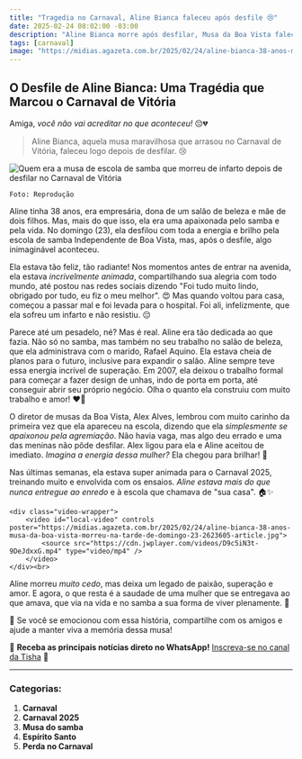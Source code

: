```yaml
---
title: "Tragedia no Carnaval, Aline Bianca faleceu após desfile 😢"
date: 2025-02-24 08:02:00 -03:00
description: "Aline Bianca morre após desfilar, Musa da Boa Vista falece após desfile no Carnaval de Vitória"
tags: [carnaval]
image: "https://midias.agazeta.com.br/2025/02/24/aline-bianca-38-anos-musa-da-boa-vista-morreu-na-tarde-de-domingo-23-2623605-article.jpg"
---
```


## O Desfile de Aline Bianca: Uma Tragédia que Marcou o Carnaval de Vitória

Amiga, *você não vai acreditar no que aconteceu!* 😔💔 

> Aline Bianca, aquela musa maravilhosa que arrasou no Carnaval de Vitória, faleceu logo depois de desfilar. 😢 

![Quem era a musa de escola de samba que morreu de infarto depois de desfilar no Carnaval de Vitória](https://s2-g1.glbimg.com/LDcELKKzplahoio0aIL5Kuhh4Ms=/0x0:1920x1080/984x0/smart/filters:strip_icc%28%29/i.s3.glbimg.com/v1/AUTH_59edd422c0c84a879bd37670ae4f538a/internal_photos/bs/2025/s/J/KEnBz7QZyJvGHbPglM0Q/thumb-videos-g1-2-.jpg)

    Foto: Reprodução


Aline tinha 38 anos, era empresária, dona de um salão de beleza e mãe de dois filhos. Mas, mais do que isso, ela era uma apaixonada pelo samba e pela vida. No domingo (23), ela desfilou com toda a energia e brilho pela escola de samba Independente de Boa Vista, mas, após o desfile, algo inimaginável aconteceu.

Ela estava tão feliz, tão radiante! Nos momentos antes de entrar na avenida, ela estava *incrivelmente animada*, compartilhando sua alegria com todo mundo, até postou nas redes sociais dizendo "Foi tudo muito lindo, obrigado por tudo, eu fiz o meu melhor". 😍 Mas quando voltou para casa, começou a passar mal e foi levada para o hospital. Foi ali, infelizmente, que ela sofreu um infarto e não resistiu. 😔

Parece até um pesadelo, né? Mas é real. Aline era tão dedicada ao que fazia. Não só no samba, mas também no seu trabalho no salão de beleza, que ela administrava com o marido, Rafael Aquino. Ela estava cheia de planos para o futuro, inclusive para expandir o salão. Aline sempre teve essa energia incrível de superação. Em 2007, ela deixou o trabalho formal para começar a fazer design de unhas, indo de porta em porta, até conseguir abrir seu próprio negócio. Olha o quanto ela construiu com muito trabalho e amor! ❤️💪

O diretor de musas da Boa Vista, Alex Alves, lembrou com muito carinho da primeira vez que ela apareceu na escola, dizendo que ela *simplesmente se apaixonou pela agremiação*. Não havia vaga, mas algo deu errado e uma das meninas não pôde desfilar. Alex ligou para ela e Aline aceitou de imediato. *Imagina a energia dessa mulher?* Ela chegou para brilhar! 🌟

Nas últimas semanas, ela estava super animada para o Carnaval 2025, treinando muito e envolvida com os ensaios. *Aline estava mais do que nunca entregue ao enredo* e à escola que chamava de "sua casa". 🏠✨

    <div class="video-wrapper">
        <video id="local-video" controls poster="https://midias.agazeta.com.br/2025/02/24/aline-bianca-38-anos-musa-da-boa-vista-morreu-na-tarde-de-domingo-23-2623605-article.jpg">
            <source src="https://cdn.jwplayer.com/videos/D9c5iN3t-9DeJdxxG.mp4" type="video/mp4" />
        </video>
    </div><br>

Aline morreu *muito cedo*, mas deixa um legado de paixão, superação e amor. E agora, o que resta é a saudade de uma mulher que se entregava ao que amava, que via na vida e no samba a sua forma de viver plenamente. 💖

🎥 Se você se emocionou com essa história, compartilhe com os amigos e ajude a manter viva a memória dessa musa! 

🌟 **Receba as principais notícias direto no WhatsApp!** <a href="https://www.whatsapp.com/channel/0029VaiPYBPLo4heVf0U3u2d" target="_blank" rel="noopener noreferrer">Inscreva-se no canal da Tisha</a> 📲

---

### Categorias:
1. **Carnaval**
2. **Carnaval 2025**
3. **Musa do samba**
4. **Espírito Santo**
5. **Perda no Carnaval**
